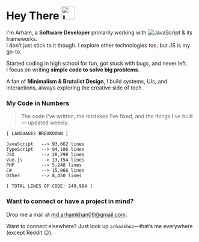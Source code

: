 # Hey There <img src="https://raw.githubusercontent.com/Tarikul-Islam-Anik/Animated-Fluent-Emojis/master/Emojis/Hand%20gestures/Love-You%20Gesture.png" alt="Love-You Gesture" width="35" height="35" />

I'm Arham, a **Software Developer** primarily working with 
![JavaScript](https://img.shields.io/badge/JavaScript-F7DF1E?style=flat&logo=javascript&logoColor=black) & its frameworks.  
I don’t just stick to it though. I explore other technologies too, but JS is my go-to.

Started coding in high school for fun, got stuck with bugs, and never left.  
I focus on writing **simple code to solve big problems**.

A fan of **Minimalism & Brutalist Design**, I build systems, UIs, and interactions, always exploring the creative side of tech.

### My Code in Numbers  
> The code I’ve written, the mistakes I’ve fixed, and the things I’ve built — updated weekly.

<!-- LANGUAGES BREAKDOWN START -->
```
[ LANGUAGES BREAKDOWN ]

JavaScript   --> 93,662 lines
TypeScript   --> 94,106 lines
JSX          --> 20,298 lines
Vue.js       --> 13,154 lines
PHP          --> 5,248 lines
C#           --> 15,066 lines
Other        --> 8,450 lines

[ TOTAL LINES OF CODE: 249,984 ]
```
<!-- LANGUAGES BREAKDOWN END -->


### Want to connect or have a project in mind?  
Drop me a mail at [md.arhamkhan09@gmail.com](mailto:md.arhamkhan09@gmail.com). 

Want to connect elsewhere? Just look up `arhamkhnz`—that’s me everywhere (except Reddit 😉).
